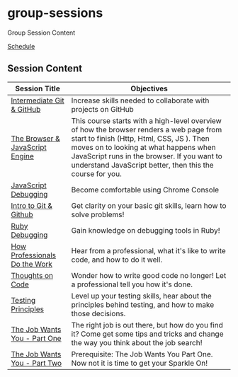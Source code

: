 # group-sessions
Group Session Content

[Schedule](http://www.calendly.com/bloc-group-sessions)

## Session Content

|Session Title|Objectives|
|-|-|
|[Intermediate Git & GitHub](https://bloc.github.io/group-sessions/content/decks/intermediate-git-github)|Increase skills needed to collaborate with projects on GitHub|
|[The Browser & JavaScript Engine](https://bloc.github.io/group-sessions/content/decks)|This course starts with a high-level overview of how the browser renders a web page from start to finish (Http, Html, CSS, JS ). Then moves on to looking at what happens when JavaScript runs in the browser. If you want to understand JavaScript better, then this the course for you.|
|[JavaScript Debugging](https://bloc.github.io/group-sessions/content/decks/javascript-debugging)|Become comfortable using Chrome Console|
|[Intro to Git & Github](https://bloc.github.io/group-sessions/content/decks/git-basics)|Get clarity on your basic git skills, learn how to solve problems!|
|[Ruby Debugging](https://bloc.github.io/group-sessions/content/decks/ruby-debugging)|Gain knowledge on debugging tools in Ruby!|
|[How Professionals Do the Work](https://bloc.github.io/group-sessions/content/decks/pros-do-the-work)|Hear from a professional, what it's like to write code, and how to do it well.|
|[Thoughts on Code](https://bloc.github.io/group-sessions/content/decks/thoughts-on-code)|Wonder how to write good code no longer! Let a professional tell you how it's done.|
|[Testing Principles](https://bloc.github.io/group-sessions/content/decks/testing-principles)|Level up your testing skills, hear about the principles behind testing, and how to make those decisions.|
|[The Job Wants You - Part One](https://bloc.github.io/group-sessions/content/decks/the-job-wants-you-p1)|The right job is out there, but how do you find it? Come get some tips and tricks and change the way you think about the job search!
|[The Job Wants You - Part Two](https://bloc.github.io/group-sessions/content/decks/the-job-wants-you-p2)|Prerequisite: The Job Wants You Part One. Now not it is time to get your Sparkle On!
